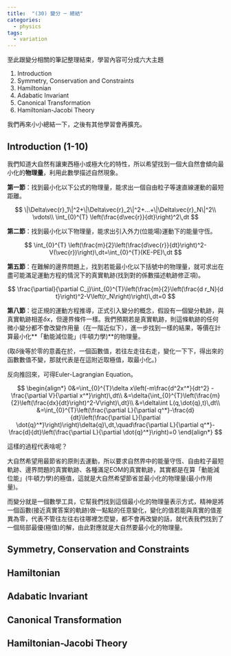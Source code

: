 ```yaml
---
title:  "(30) 變分 ─ 總結"
categories:
  - physics
tags:
  - variation
---
```


至此跟變分相關的筆記整理結束，學習內容可分成六大主題
1. Introduction
2. Symmetry, Conservation and Constraints
3. Hamiltonian
4. Adabatic Invariant
5. Canonical Transformation
6. Hamiltonian-Jacobi Theory


我們再來小小總結一下，之後有其他學習會再擴充。

## Introduction (1-10)

我們知道大自然有讓東西極小或極大化的特性，所以希望找到一個大自然會傾向最小化的**物理量**，利用此數學描述自然現象。


**第一節**：找到最小化以下公式的物理量，能求出一個自由粒子等速直線運動的最短距離。


$$
\|\Delta\vec{r}_1\|^2+\|\Delta\vec{r}_2\|^2+...+\|\Delta\vec{r}_N\|^2\\
\vdots\\
\int_{0}^{T} \left(\frac{d\vec{r}}{dt}\right)^2\,dt
$$


**第二節**：找到最小化以下物理量，能求出引入外力(位能場)運動下的能量守恆。

$$
\int_{0}^{T} \left(\frac{m}{2}\left(\frac{d\vec{r}}{dt}\right)^2-V(\vec{r})\right)\,dt=\int_{0}^{T}(KE-PE)\,dt
$$


**第五節**：在難解的邊界問題上，找到若能最小化以下括號中的物理量，就可求出在盡可能滿足運動方程的情況下的真實軌跡(找到對的係數描述軌跡修正項)。

$$
\frac{\partial}{\partial C_j}\int_{0}^{T}\left(\frac{m}{2}\left(\frac{d r_N}{d t}\right)^2-V\left(r_N\right)\right)\,dt=0
$$


**第八節**：從正規的運動方程推導，正式引入變分的概念，假設有一個變分軌跡，與真實軌跡相差$\delta x$，但邊界條件一樣。我們預期若是真實軌跡，則這條軌跡的任何微小變分都不會改變作用量（在一階近似下），進一步找到一樣的結果，等價在計算最小化**「動能減位能」(牛頓力學)**的物理量。


(取$\delta$後等於零的意義在於，一個函數值，若往左走往右走，變化一下下，得出來的函數數值不變，那就代表是在這附近取極值，取最小化。)


反向推回來，可得Euler-Lagrangian Equation。


$$
\begin{align*}
0&=\int_{0}^{T}\delta x\left(-m\frac{d^2x^*}{dt^2} -\frac{\partial V}{\partial x^*}\right)\,dt\\
&=\delta{\int_{0}^{T}\left(\frac{m}{2}\left(\frac{dx}{dt}\right)^2-V\right)\,dt}\\
&=\delta\int L(q,\dot{q},t)\,dt\\
&=\int_{0}^{T}\left(\frac{\partial L}{\partial q^*}-\frac{d}{dt}\left(\frac{\partial L}{\partial \dot{q}^*}\right)\right)\delta{q}\,dt,\quad\frac{\partial L}{\partial q^*}-\frac{d}{dt}\left(\frac{\partial L}{\partial \dot{q}^*}\right)=0
\end{align*}
$$


這樣的過程代表啥呢？


大自然希望用最節省的原則去運動，所以要求自然界中的能量守恆、自由粒子最短軌跡、邊界問題的真實軌跡、各種滿足EOM的真實軌跡，其實都是在算「動能減位能」(牛頓力學)的極值，這就是大自然希望節省並最小化的物理量(最小作用量)。


而變分就是一個數學工具，它幫我們找到這個最小化的物理量表示方式，精神是將一個函數(接近真實答案的軌跡)做一點點的任意變化，變化的值若能與真實的值差異為零，代表不管往左往右往哪裡怎麼變，都不會再改變的話，就代表我們找到了一個局部最優(極值)的解，由此對應就是大自然要最小化的物理量。


## Symmetry, Conservation and Constraints

## Hamiltonian

## Adabatic Invariant

## Canonical Transformation

## Hamiltonian-Jacobi Theory
